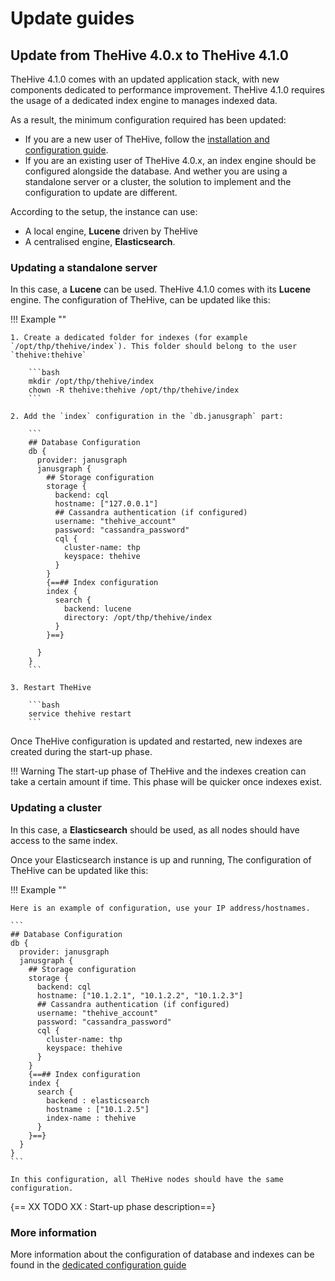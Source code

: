 # Update guides

## Update from TheHive 4.0.x to TheHive 4.1.0

TheHive 4.1.0 comes with an updated application stack, with new components dedicated to performance improvement. TheHive 4.1.0 requires the usage of a dedicated index engine to manages indexed data. 

As a result, the minimum configuration required has been updated:

- If you are a new user of TheHive, follow the [installation and configuration guide](../installation-and-configuration/index.md).
- If you are an existing user of TheHive 4.0.x, an index engine should be configured alongside the database. And wether you are using a standalone server or a cluster, the solution to implement and the configuration to update are different.

According to the setup, the instance can use:

-  A local engine, **Lucene** driven by TheHive
-  A centralised engine, **Elasticsearch**.

### Updating a standalone server

In this case, a **Lucene** can be used. TheHive 4.1.0 comes with its **Lucene** engine. The configuration of TheHive, can be updated like this: 

!!! Example ""

    1. Create a dedicated folder for indexes (for example `/opt/thp/thehive/index`). This folder should belong to the user `thehive:thehive`

        ```bash
        mkdir /opt/thp/thehive/index
        chown -R thehive:thehive /opt/thp/thehive/index
        ```

    2. Add the `index` configuration in the `db.janusgraph` part: 

        ```
        ## Database Configuration
        db {
          provider: janusgraph
          janusgraph {
            ## Storage configuration
            storage {
              backend: cql
              hostname: ["127.0.0.1"]
              ## Cassandra authentication (if configured)
              username: "thehive_account"
              password: "cassandra_password"
              cql {
                cluster-name: thp
                keyspace: thehive
              }
            }
            {==## Index configuration
            index {
              search {
                backend: lucene
                directory: /opt/thp/thehive/index
              }
            }==}

          }
        }
        ```
    
    3. Restart TheHive 

        ```bash
        service thehive restart
        ```


Once TheHive configuration is updated and restarted, new indexes are created during the start-up phase.

!!! Warning
    The start-up phase of TheHive and the indexes creation can take a certain amount if time. This phase will be quicker once indexes exist.


### Updating a cluster

In this case, a **Elasticsearch** should be used, as all nodes should have access to the same index. 

Once your Elasticsearch instance is up and running, The configuration of TheHive can be updated like this: 

!!! Example ""

    Here is an example of configuration, use your IP address/hostnames.

    ```
    ## Database Configuration
    db {
      provider: janusgraph
      janusgraph {
        ## Storage configuration
        storage {
          backend: cql
          hostname: ["10.1.2.1", "10.1.2.2", "10.1.2.3"]
          ## Cassandra authentication (if configured)
          username: "thehive_account"
          password: "cassandra_password"
          cql {
            cluster-name: thp
            keyspace: thehive
          }
        }
        {==## Index configuration
        index {
          search {
            backend : elasticsearch
            hostname : ["10.1.2.5"]
            index-name : thehive
          }
        }==}
      }
    }                
    ```

    In this configuration, all TheHive nodes should have the same configuration.


{== XX TODO XX : Start-up phase description==}

### More information

More information about the configuration of database and indexes can be found in the [dedicated configuration guide](../installation-and-configuration/architecture/configuration/../../configuration/database.md)